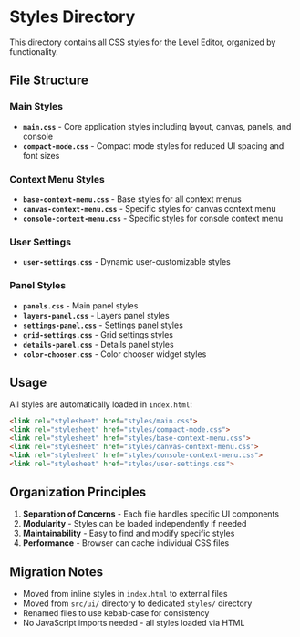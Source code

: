 # Styles Directory

This directory contains all CSS styles for the Level Editor, organized by functionality.

## File Structure

### Main Styles
- **`main.css`** - Core application styles including layout, canvas, panels, and console
- **`compact-mode.css`** - Compact mode styles for reduced UI spacing and font sizes

### Context Menu Styles
- **`base-context-menu.css`** - Base styles for all context menus
- **`canvas-context-menu.css`** - Specific styles for canvas context menu
- **`console-context-menu.css`** - Specific styles for console context menu

### User Settings
- **`user-settings.css`** - Dynamic user-customizable styles

### Panel Styles
- **`panels.css`** - Main panel styles
- **`layers-panel.css`** - Layers panel styles
- **`settings-panel.css`** - Settings panel styles
- **`grid-settings.css`** - Grid settings styles
- **`details-panel.css`** - Details panel styles
- **`color-chooser.css`** - Color chooser widget styles

## Usage

All styles are automatically loaded in `index.html`:

```html
<link rel="stylesheet" href="styles/main.css">
<link rel="stylesheet" href="styles/compact-mode.css">
<link rel="stylesheet" href="styles/base-context-menu.css">
<link rel="stylesheet" href="styles/canvas-context-menu.css">
<link rel="stylesheet" href="styles/console-context-menu.css">
<link rel="stylesheet" href="styles/user-settings.css">
```

## Organization Principles

1. **Separation of Concerns** - Each file handles specific UI components
2. **Modularity** - Styles can be loaded independently if needed
3. **Maintainability** - Easy to find and modify specific styles
4. **Performance** - Browser can cache individual CSS files

## Migration Notes

- Moved from inline styles in `index.html` to external files
- Moved from `src/ui/` directory to dedicated `styles/` directory
- Renamed files to use kebab-case for consistency
- No JavaScript imports needed - all styles loaded via HTML
